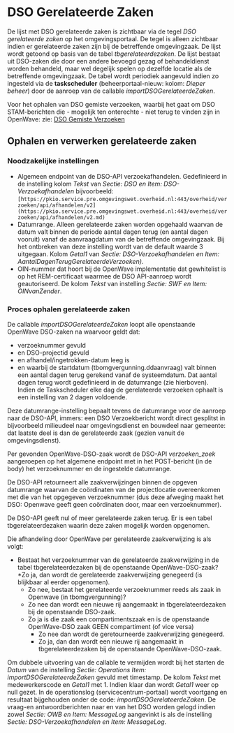 # DSO Gerelateerde Zaken

De lijst met DSO gerelateerde zaken is zichtbaar via de tegel _DSO gerelateerde zaken_ op het omgevingsportaal. De tegel is alleen zichtbaar indien er gerelateerde zaken zijn bij de betreffende omgevingzaak. De lijst wordt getoond op basis van de tabel _tbgerelateerdezaken_. De lijst bestaat uit DSO-zaken die door een andere bevoegd gezag of behandeldienst worden behandeld, maar wel degelijk spelen op dezelfde locatie als de betreffende omgevingzaak. De tabel wordt periodiek aangevuld indien zo ingesteld via de **taskscheduler** (beheerportaal-nieuw: kolom: _Dieper beheer_) door de aanroep van de callable _importDSOGerelateerdeZaken_.

Voor het ophalen van DSO gemiste verzoeken, waarbij het gaat om DSO STAM-berichten die - mogelijk ten onterechte - niet terug te vinden zijn in OpenWave: zie: [DSO Gemiste Verzoeken](dso_gemiste_verzoeken.md)

## Ophalen en verwerken gerelateerde zaken

### Noodzakelijke instellingen

- Algemeen endpoint van de DSO-API verzoekafhandelen. Gedefinieerd in de instelling kolom _Tekst_ van _Sectie: DSO en Item: DSO-Verzoekafhandelen_ bijvoorbeeld: `[https://pkio.service.pre.omgevingswet.overheid.nl:443/overheid/verzoeken/api/afhandelen/v2](https://pkio.service.pre.omgevingswet.overheid.nl:443/overheid/verzoeken/api/afhandelen/v2.md)`
- Datumrange. Alleen gerelateerde zaken worden opgehaald waarvan de datum valt binnen de periode aantal dagen terug (en aantal dagen vooruit) vanaf de aanvraagdatum van de betreffende omgevingzaak. Bij het ontbreken van deze instelling wordt van de default waarde 3 uitgegaan. Kolom _Getal1_ van _Sectie: DSO-Verzoekafhandelen en Item: AantalDagenTerugGerelateerdeVerzoeken)_.
- OIN-nummer dat hoort bij de OpenWave implementatie dat gewhitelist is op het REM-certificaat waarmee de DSO API-aanroep wordt geautoriseerd. De kolom _Tekst_ van instelling _Sectie: SWF en Item: OINvanZender_.

### Proces ophalen gerelateerde zaken

De callable _importDSOGerelateerdeZaken_ loopt alle openstaande OpenWave DSO-zaken na waarvoor geldt dat:

- verzoeknummer gevuld
- en DSO-projectid gevuld
- en afhandel/ingetrokken-datum leeg is
- en waarbij de startdatum (tbomgvergunning.ddaanvraag) valt binnen een aantal dagen terug gerekend vanaf de systeemdatum. Dat aantal dagen terug wordt gedefinieerd in de datumrange (zie hierboven). Indien de Taskscheduler elke dag de gerelateerde verzoeken ophaalt is een instelling van 2 dagen voldoende.

Deze datumrange-instelling bepaalt tevens de datumrange voor de aanroep naar de DSO-API, immers: een DSO Verzoekbericht wordt direct gesplitst in bijvoorbeeld milieudeel naar omgevingsdienst en bouwdeel naar gemeente: dat laatste deel is dan de gerelateerde zaak (gezien vanuit de omgevingsdienst).

Per gevonden OpenWave-DSO-zaak wordt de DSO-API _verzoeken_zoek_ aangeroepen op het algemene endpoint met in het POST-bericht (in de body) het verzoeknummer en de ingestelde datumrange.

De DSO-API retourneert alle zaakverwijzingen binnen de opgeven datumrange waarvan de coördinaten van de projectlocatie overeenkomen met die van het opgegeven verzoeknummer (dus deze afweging maakt het DSO: Openwave geeft geen coördinaten door, maar een verzoeknummer).

De DSO-API geeft nul of meer gerelateerde zaken terug. Er is een tabel tbgerelateerdezaken waarin deze zaken mogelijk worden opgenomen.

Die afhandeling door OpenWave per gerelateerde zaakverwijzing is als volgt:

- Bestaat het verzoeknummer van de gerelateerde zaakverwijzing in de tabel tbgerelateerdezaken bij de openstaande OpenWave-DSO-zaak?
  \*Zo ja, dan wordt de gerelateerde zaakverwijzing genegeerd (is blijkbaar al eerder opgenomen).
  - Zo nee, bestaat het gerelateerde verzoeknummer reeds als zaak in Openwave (in tbomgvergunning)?
  - Zo nee dan wordt een nieuwe rij aangemaakt in tbgerelateerdezaken bij de openstaande DSO-zaak.
  - Zo ja is die zaak een compartimentszaak en is de openstaande OpenWave-DSO zaak GEEN compartiment (of vice versa)
    - Zo nee dan wordt de geretourneerde zaakverwijzing genegeerd.
    - Zo ja, dan dan wordt een nieuwe rij aangemaakt in tbgerelateerdezaken bij de openstaande OpenWave-DSO-zaak.

Om dubbele uitvoering van de callable te vermijden wordt bij het starten de _Datum_ van de instelling _Sectie: Operations Item: importDSOGerelateerdeZaken_ gevuld met timestamp. De kolom _Tekst_ met medewerkerscode en _Getal1_ met 1. Indien klaar dan wordt _Getal1_ weer op null gezet.
In de operationslog (servicecentrum-portaal) wordt voortgang en resultaat bijgehouden onder de code: _importDSOGerelateerdeZaken_. De vraag-en antwoordberichten naar en van het DSO worden gelogd indien zowel _Sectie: OWB en Item: MessageLog_ aangevinkt is als de instelling _Sectie: DSO-Verzoekafhandelen en Item: MessageLog_.
